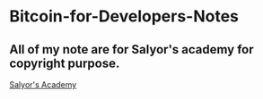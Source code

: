 # Bitcoin-for-Developers-Notes

All of my note are for Salyor's academy for copyright purpose. 
---
[Salyor's Academy](https://learn.saylor.org/)